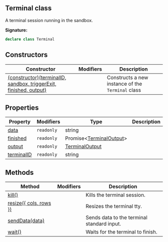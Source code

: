 
## Terminal class

A terminal session running in the sandbox.

**Signature:**

```typescript
declare class Terminal 
```

## Constructors

|  Constructor | Modifiers | Description |
|  --- | --- | --- |
|  [(constructor)(terminalID, sandbox, triggerExit, finished, output)](./sdk.terminal._constructor_.md) |  | Constructs a new instance of the <code>Terminal</code> class |

## Properties

|  Property | Modifiers | Type | Description |
|  --- | --- | --- | --- |
|  [data](./sdk.terminal.data.md) | <code>readonly</code> | string |  |
|  [finished](./sdk.terminal.finished.md) | <code>readonly</code> | Promise&lt;[TerminalOutput](./sdk.terminaloutput.md)<!-- -->&gt; |  |
|  [output](./sdk.terminal.output.md) | <code>readonly</code> | [TerminalOutput](./sdk.terminaloutput.md) |  |
|  [terminalID](./sdk.terminal.terminalid.md) | <code>readonly</code> | string |  |

## Methods

|  Method | Modifiers | Description |
|  --- | --- | --- |
|  [kill()](./sdk.terminal.kill.md) |  | Kills the terminal session. |
|  [resize(&#123; cols, rows &#125;)](./sdk.terminal.resize.md) |  | Resizes the terminal tty. |
|  [sendData(data)](./sdk.terminal.senddata.md) |  | Sends data to the terminal standard input. |
|  [wait()](./sdk.terminal.wait.md) |  | Waits for the terminal to finish. |

